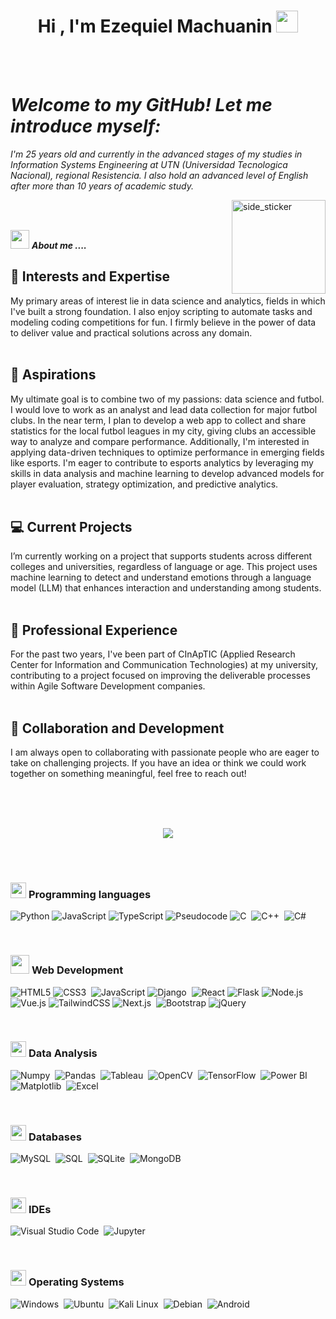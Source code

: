 <h1 align="center">Hi , I'm Ezequiel Machuanin <img src="https://media.giphy.com/media/hvRJCLFzcasrR4ia7z/giphy.gif" width="35"></h1>

<br><br>
<p align="center">
  <em>
    <h1>Welcome to my GitHub! Let me introduce myself:</h1>
                  I'm 25 years old and currently in the advanced stages of my studies in Information Systems Engineering at UTN (Universidad Tecnologica Nacional), regional Resistencia. 
                                      I also hold an advanced level of English after more than 10 years of academic study.
  </em> 
  <br>

</p>

<img align="right" width=150px height=150px alt="side_sticker" src="https://media.giphy.com/media/TEnXkcsHrP4YedChhA/giphy.gif" />
<br><br>


<img src="https://media.giphy.com/media/iY8CRBdQXODJSCERIr/giphy.gif" width="30px">&nbsp;***About me ....***

<h2>🚀 Interests and Expertise</h2>
My primary areas of interest lie in data science and analytics, fields in which I've built a strong foundation. I also enjoy scripting to automate tasks and modeling coding competitions for fun. I firmly believe in the power of data to deliver value and practical solutions across any domain.<br><br>
<h2>🎯 Aspirations</h2>
My ultimate goal is to combine two of my passions: data science and futbol. I would love to work as an analyst and lead data collection for major futbol clubs. In the near term, I plan to develop a web app to collect and share statistics for the local futbol leagues in my city, giving clubs an accessible way to analyze and compare performance. Additionally, I'm interested in applying data-driven techniques to optimize performance in emerging fields like esports. I'm eager to contribute to esports analytics by leveraging my skills in data analysis and machine learning to develop advanced models for player evaluation, strategy optimization, and predictive analytics.<br><br>
<h2>💻 Current Projects</h2>
I’m currently working on a project that supports students across different colleges and universities, regardless of language or age. This project uses machine learning to detect and understand emotions through a language model (LLM) that enhances interaction and understanding among students.<br><br>
<h2>🏢 Professional Experience</h2>
For the past two years, I've been part of CInApTIC (Applied Research Center for Information and Communication Technologies) at my university, contributing to a project focused on improving the deliverable processes within Agile Software Development companies.<br><br>
<h2>🤝 Collaboration and Development</h2>
I am always open to collaborating with passionate people who are eager to take on challenging projects. If you have an idea or think we could work together on something meaningful, feel free to reach out!<br><br>


 <br><br>

<p align="center">
  <a href="https://github.com/DenverCoder1/readme-typing-svg"><img src="https://readme-typing-svg.herokuapp.com?lines=My+working+tools&center=true&width=400&height=50&size=35"></a>
</p>


<br><br>

### <picture> <img src = "https://github.com/7oSkaaa/7oSkaaa/blob/main/Images/Programming_Languages.gif?raw=true" width = 25px>  </picture> Programming languages
![Python](https://img.shields.io/badge/-Python-000?&logo=Python)
![JavaScript](https://img.shields.io/badge/-JavaScript-000?&logo=JavaScript)
![TypeScript](https://img.shields.io/badge/-TypeScript-000?&logo=TypeScript&logoColor=007ACC)
![Pseudocode](https://img.shields.io/badge/-Pseudocode-000?&logo=Codecademy&logoColor=white)
![C](https://img.shields.io/badge/-C-000?&logo=c&logoColor=A8B9CC)&nbsp;
![C++](https://img.shields.io/badge/-C++-000?&logo=cplusplus&logoColor=00599C)&nbsp;
![C#](https://img.shields.io/badge/-C%23-000?&logo=csharp&logoColor=239120)&nbsp;

<br>

### <picture> <img src = "https://github.com/7oSkaaa/7oSkaaa/blob/main/Images/Front_End.gif?raw=true" width = 30px>  </picture> Web Development

![HTML5](https://img.shields.io/badge/-HTML5-000?&logo=html5)
![CSS3](https://img.shields.io/badge/-CSS3-000?&logo=css3&logoColor=1572B6)&nbsp;
![JavaScript](https://img.shields.io/badge/-JavaScript-000?&logo=JavaScript)
![Django](https://img.shields.io/badge/-Django-000?&logo=django&logoColor=092E20)&nbsp;
![React](https://img.shields.io/badge/-React-000?&logo=React&logoColor=61DAFB)
![Flask](https://img.shields.io/badge/-Flask-000?&logo=Flask&logoColor=white)
![Node.js](https://img.shields.io/badge/-Node.js-000?&logo=Node.js&logoColor=green)
![Vue.js](https://img.shields.io/badge/-Vue.js-000?&logo=vue.js)
![TailwindCSS](https://img.shields.io/badge/-TailwindCSS-000?&logo=TailwindCSS&logoColor=38B2AC)
![Next.js](https://img.shields.io/badge/-Next.js-000?&logo=nextdotjs&logoColor=white)&nbsp;
![Bootstrap](https://img.shields.io/badge/-Bootstrap-000?&logo=Bootstrap&logoColor=7952B3)
![jQuery](https://img.shields.io/badge/-jQuery-000?&logo=jQuery&logoColor=0769AD)

<br>


### <picture> <img src = "https://github.com/7oSkaaa/7oSkaaa/blob/main/Images/Software_Tools.gif?raw=true" width = 25px>  </picture> Data Analysis

![Numpy](https://img.shields.io/badge/-Numpy-000?&logo=numpy&logoColor=4FA9DC)&nbsp;
![Pandas](https://img.shields.io/badge/-Pandas-000?&logo=pandas&logoColor=150458)&nbsp;
![Tableau](https://img.shields.io/badge/-Tableau-000?&logo=Tableau&logoColor=E97627)&nbsp;
![OpenCV](https://img.shields.io/badge/-OpenCV-000?&logo=opencv&logoColor=5C3EE8)&nbsp;
![TensorFlow](https://img.shields.io/badge/-TensorFlow-000?&logo=tensorflow&logoColor=FF6F00)&nbsp;
![Power BI](https://img.shields.io/badge/-Power%20BI-000?&logo=power-bi&logoColor=F2C811)&nbsp;
![Matplotlib](https://img.shields.io/badge/-Matplotlib-000?&logo=matplotlib&logoColor=8E44AD)&nbsp;
![Excel](https://img.shields.io/badge/-Excel-000?&logo=microsoft-excel&logoColor=217346)&nbsp;

<br>

### <picture> <img src="https://github.com/7oSkaaa/7oSkaaa/blob/main/Images/Right_Side.gif?raw=true" width="25px"> </picture> Databases

![MySQL](https://img.shields.io/badge/-MySQL-000?&logo=mysql&logoColor=4479A1)&nbsp;
![SQL](https://img.shields.io/badge/-SQL-000?&logo=postgresql&logoColor=316192)&nbsp;
![SQLite](https://img.shields.io/badge/-SQLite-000?&logo=sqlite&logoColor=003B57)&nbsp;
![MongoDB](https://img.shields.io/badge/-MongoDB-000?&logo=mongodb&logoColor=47A248)&nbsp;

<br>

### <picture> <img src = "https://github.com/7oSkaaa/7oSkaaa/blob/main/Images/IDEs.gif?raw=true" width = 25px>  </picture> IDEs

![Visual Studio Code](https://img.shields.io/badge/-Visual%20Studio%20Code-000?&logo=visual-studio-code&logoColor=007ACC)&nbsp;
![Jupyter](https://img.shields.io/badge/-Jupyter-000?&logo=Jupyter&logoColor=F37626)&nbsp;

<br>

### <picture> <img src = "https://github.com/7oSkaaa/7oSkaaa/blob/main/Images/OS.gif?raw=true" width = 25px>  </picture> Operating Systems

![Windows](https://img.shields.io/badge/-Windows-000?&logo=windows&logoColor=00ADEF)&nbsp;
![Ubuntu](https://img.shields.io/badge/-Ubuntu-000?&logo=Ubuntu&logoColor=E95420)&nbsp;
![Kali Linux](https://img.shields.io/badge/-Kali%20Linux-000?&logo=KaliLinux&logoColor=557C94)&nbsp;
![Debian](https://img.shields.io/badge/-Debian-000?&logo=debian&logoColor=A81D33)&nbsp;
![Android](https://img.shields.io/badge/-Android-000?&logo=android&logoColor=3DDC84)&nbsp;



